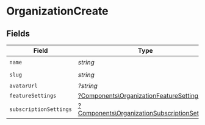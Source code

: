 # OrganizationCreate


## Fields

| Field                                                                                                       | Type                                                                                                        | Required                                                                                                    | Description                                                                                                 |
| ----------------------------------------------------------------------------------------------------------- | ----------------------------------------------------------------------------------------------------------- | ----------------------------------------------------------------------------------------------------------- | ----------------------------------------------------------------------------------------------------------- |
| `name`                                                                                                      | *string*                                                                                                    | :heavy_check_mark:                                                                                          | N/A                                                                                                         |
| `slug`                                                                                                      | *string*                                                                                                    | :heavy_check_mark:                                                                                          | N/A                                                                                                         |
| `avatarUrl`                                                                                                 | *?string*                                                                                                   | :heavy_minus_sign:                                                                                          | N/A                                                                                                         |
| `featureSettings`                                                                                           | [?Components\OrganizationFeatureSettings](../../Models/Components/OrganizationFeatureSettings.md)           | :heavy_minus_sign:                                                                                          | N/A                                                                                                         |
| `subscriptionSettings`                                                                                      | [?Components\OrganizationSubscriptionSettings](../../Models/Components/OrganizationSubscriptionSettings.md) | :heavy_minus_sign:                                                                                          | N/A                                                                                                         |